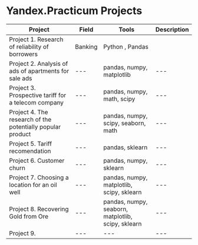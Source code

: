# Yandex.Practicum Projects
| Project | Field |  Tools |  Description | 
| --- |  --- | --- | --- | 
| Project 1. Research of reliability of borrowers | Banking|  Python , Pandas |  |
| Project 2. Analysis of ads of apartments for sale ads |  --- | pandas, numpy, matplotlib | --- | --- | 
| Project 3. Prospective tariff for a telecom company |  --- | pandas, numpy, math, scipy | --- | --- |  
| Project 4. The research of the potentially popular product |  --- | pandas, numpy, scipy, seaborn, math | --- | --- | 
| Project 5. Tariff recomendation |  --- | pandas, sklearn | --- | --- | 
| Project 6. Customer churn |  --- | pandas, numpy, sklearn | --- | --- |  
| Project 7. Choosing a location for an oil well |  --- | pandas, numpy, matplotlib, scipy, sklearn | --- | --- |  
| Project 8. Recovering Gold from Ore |  --- | pandas, numpy, seaborn, matplotlib, scipy, sklearn | --- | --- | 
| Project 9. |  --- | --- | --- | --- | 
